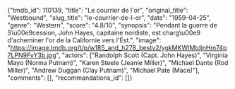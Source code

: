 {"tmdb_id": 110139, "title": "Le courrier de l'or", "original_title": "Westbound", "slug_title": "le-courrier-de-l-or", "date": "1959-04-25", "genre": "Western", "score": "4.8/10", "synopsis": "Pendant la guerre de S\u00e9cession, John Hayes, capitaine nordiste, est charg\u00e9 d'acheminer l'or de la Californie vers l'Est.", "image": "https://image.tmdb.org/t/p/w185_and_h278_bestv2/ygkMKWIMtdjnHm74p7LPN9FvY3b.jpg", "actors": ["Randolph Scott (Capt. John Hayes)", "Virginia Mayo (Norma Putnam)", "Karen Steele (Jeanie Miller)", "Michael Dante (Rod Miller)", "Andrew Duggan (Clay Putnam)", "Michael Pate (Mace)"], "comments": [], "recommandations_id": []}